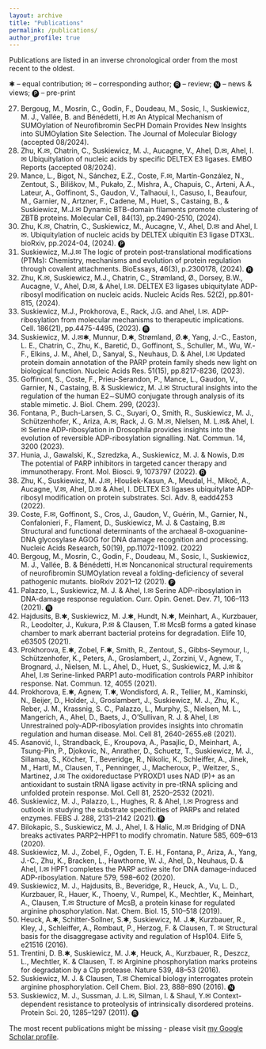 ```yaml
---
layout: archive
title: "Publications"
permalink: /publications/
author_profile: true
---
```


Publications are listed in an inverse chronological order from the most recent to the oldest.

✱ – equal contribution; ✉ – corresponding author; 🅡 – review; 🅝 – news & views; 🅟 – pre-print 

27.	Bergoug, M., Mosrin, C., Godin, F., Doudeau, M., Sosic, I., Suskiewicz, M. J., Vallée, B. and Bénédetti, H.✉ An Atypical Mechanism of SUMOylation of Neurofibromin SecPH Domain Provides New Insights into SUMOylation Site Selection. The Journal of Molecular Biology (accepted 08/2024).
26.	Zhu, K.✉, Chatrin, C., Suskiewicz, M. J., Aucagne, V., Ahel, D.✉, Ahel, I.✉ Ubiquitylation of nucleic acids by specific DELTEX E3 ligases. EMBO Reports (accepted 08/2024).
25.	Mance, L., Bigot, N., Sánchez, E.Z., Coste, F.✉, Martín-González, N., Zentout, S., Biliškov, M., Pukało, Z., Mishra, A., Chapuis, C., Arteni, A.A., Lateur, A., Goffinont, S., Gaudon, V., Talhaoui, I., Casuso, I., Beaufour, M., Garnier, N., Artzner, F., Cadene, M., Huet, S., Castaing, B., & Suskiewicz, M.J.✉ Dynamic BTB-domain filaments promote clustering of ZBTB proteins. Molecular Cell, 84(13), pp.2490-2510, (2024).
24.	Zhu, K.✉, Chatrin, C., Suskiewicz, M., Aucagne, V., Ahel, D.✉ and Ahel, I.✉. Ubiquitylation of nucleic acids by DELTEX ubiquitin E3 ligase DTX3L. bioRxiv, pp.2024-04, (2024). 🅟
23.	Suskiewicz, M.J.✉ The logic of protein post‐translational modifications (PTMs): Chemistry, mechanisms and evolution of protein regulation through covalent attachments. BioEssays, 46(3), p.2300178, (2024). 🅡
22.	Zhu, K.✉, Suskiewicz, M.J., Chatrin, C., Strømland, Ø., Dorsey, B.W., Aucagne, V., Ahel, D.✉, & Ahel, I.✉. DELTEX E3 ligases ubiquitylate ADP-ribosyl modification on nucleic acids. Nucleic Acids Res. 52(2), pp.801-815, (2024).
21.	Suskiewicz, M.J., Prokhorova, E., Rack, J.G. and Ahel, I.✉. ADP-ribosylation from molecular mechanisms to therapeutic implications. Cell. 186(21), pp.4475-4495, (2023). 🅡
20.	Suskiewicz, M. J.✉✱, Munnur, D.✱, Strømland, Ø.✱, Yang, J.-C., Easton, L. E., Chatrin, C., Zhu, K., Baretić, D., Goffinont, S., Schuller, M., Wu, W.-F., Elkins, J. M., Ahel, D., Sanyal, S., Neuhaus, D. & Ahel, I.✉ Updated protein domain annotation of the PARP protein family sheds new light on biological function. Nucleic Acids Res. 51(15), pp.8217-8236, (2023).
19.	Goffinont, S., Coste, F., Prieu-Serandon, P., Mance, L., Gaudon, V., Garnier, N., Castaing, B. & Suskiewicz, M. J.✉ Structural insights into the regulation of the human E2∼SUMO conjugate through analysis of its stable mimetic. J. Biol. Chem. 299, (2023).
18.	Fontana, P., Buch-Larsen, S. C., Suyari, O., Smith, R., Suskiewicz, M. J., Schützenhofer, K., Ariza, A.✉, Rack, J. G. M.✉, Nielsen, M. L.✉& Ahel, I.✉ Serine ADP-ribosylation in Drosophila provides insights into the evolution of reversible ADP-ribosylation signalling. Nat. Commun. 14, 3200 (2023).
17.	Hunia, J., Gawalski, K., Szredzka, A., Suskiewicz, M. J. & Nowis, D.✉ The potential of PARP inhibitors in targeted cancer therapy and immunotherapy. Front. Mol. Biosci. 9, 1073797 (2022). 🅡
16.	Zhu, K., Suskiewicz, M. J.✉, Hloušek-Kasun, A., Meudal, H., Mikoč, A., Aucagne, V.✉, Ahel, D.✉ & Ahel, I. DELTEX E3 ligases ubiquitylate ADP-ribosyl modification on protein substrates. Sci. Adv. 8, eadd4253 (2022).
15.	Coste, F.✉, Goffinont, S., Cros, J., Gaudon, V., Guérin, M., Garnier, N., Confalonieri, F., Flament, D., Suskiewicz, M. J. & Castaing, B.✉ Structural and functional determinants of the archaeal 8-oxoguanine-DNA glycosylase AGOG for DNA damage recognition and processing. Nucleic Acids Research, 50(19), pp.11072-11092. (2022)
14.	Bergoug, M., Mosrin, C., Godin, F., Doudeau, M., Sosic, I., Suskiewicz, M. J., Vallée, B. & Bénédetti, H.✉ Noncanonical structural requirements of neurofibromin SUMOylation reveal a folding-deficiency of several pathogenic mutants. bioRxiv 2021–12 (2021). 🅟
13.	Palazzo, L., Suskiewicz, M. J. & Ahel, I.✉ Serine ADP-ribosylation in DNA-damage response regulation. Curr. Opin. Genet. Dev. 71, 106–113 (2021). 🅡
12.	Hajdusits, B.✱, Suskiewicz, M. J.✱, Hundt, N.✱, Meinhart, A., Kurzbauer, R., Leodolter, J., Kukura, P.✉ & Clausen, T.✉ McsB forms a gated kinase chamber to mark aberrant bacterial proteins for degradation. Elife 10, e63505 (2021).
11.	Prokhorova, E.✱, Zobel, F.✱, Smith, R., Zentout, S., Gibbs-Seymour, I., Schützenhofer, K., Peters, A., Groslambert, J., Zorzini, V., Agnew, T., Brognard, J., Nielsen, M. L., Ahel, D., Huet, S., Suskiewicz, M. J.✉ & Ahel, I.✉ Serine-linked PARP1 auto-modification controls PARP inhibitor response. Nat. Commun. 12, 4055 (2021).
10.	Prokhorova, E.✱, Agnew, T.✱, Wondisford, A. R., Tellier, M., Kaminski, N., Beijer, D., Holder, J., Groslambert, J., Suskiewicz, M. J., Zhu, K., Reber, J. M., Krassnig, S. C., Palazzo, L., Murphy, S., Nielsen, M. L., Mangerich, A., Ahel, D., Baets, J., O’Sullivan, R. J. & Ahel, I.✉ Unrestrained poly-ADP-ribosylation provides insights into chromatin regulation and human disease. Mol. Cell 81, 2640-2655.e8 (2021).
9.	Asanović, I., Strandback, E., Kroupova, A., Pasajlic, D., Meinhart, A., Tsung-Pin, P., Djokovic, N., Anrather, D., Schuetz, T., Suskiewicz, M. J., Sillamaa, S., Köcher, T., Beveridge, R., Nikolic, K., Schleiffer, A., Jinek, M., Hartl, M., Clausen, T., Penninger, J., Macheroux, P., Weitzer, S., Martinez, J.✉ The oxidoreductase PYROXD1 uses NAD (P)+ as an antioxidant to sustain tRNA ligase activity in pre-tRNA splicing and unfolded protein response. Mol. Cell 81, 2520–2532 (2021).
8.	Suskiewicz, M. J., Palazzo, L., Hughes, R. & Ahel, I.✉ Progress and outlook in studying the substrate specificities of PARPs and related enzymes. FEBS J. 288, 2131–2142 (2021). 🅡
7.	Bilokapic, S., Suskiewicz, M. J., Ahel, I. & Halic, M.✉ Bridging of DNA breaks activates PARP2–HPF1 to modify chromatin. Nature 585, 609–613 (2020).
6.	Suskiewicz, M. J., Zobel, F., Ogden, T. E. H., Fontana, P., Ariza, A., Yang, J.-C., Zhu, K., Bracken, L., Hawthorne, W. J., Ahel, D., Neuhaus, D. & Ahel, I.✉ HPF1 completes the PARP active site for DNA damage-induced ADP-ribosylation. Nature 579, 598–602 (2020).
5.	Suskiewicz, M. J., Hajdusits, B., Beveridge, R., Heuck, A., Vu, L. D., Kurzbauer, R., Hauer, K., Thoeny, V., Rumpel, K., Mechtler, K., Meinhart, A., Clausen, T.✉ Structure of McsB, a protein kinase for regulated arginine phosphorylation. Nat. Chem. Biol. 15, 510–518 (2019).
4.	Heuck, A.✱, Schitter-Sollner, S.✱, Suskiewicz, M. J.✱, Kurzbauer, R., Kley, J., Schleiffer, A., Rombaut, P., Herzog, F. & Clausen, T. ✉ Structural basis for the disaggregase activity and regulation of Hsp104. Elife 5, e21516 (2016).
3.	Trentini, D. B.✱, Suskiewicz, M. J.✱, Heuck, A., Kurzbauer, R., Deszcz, L., Mechtler, K. & Clausen, T. ✉ Arginine phosphorylation marks proteins for degradation by a Clp protease. Nature 539, 48–53 (2016).
2.	Suskiewicz, M. J. & Clausen, T.✉ Chemical biology interrogates protein arginine phosphorylation. Cell Chem. Biol. 23, 888–890 (2016). 🅝
1.	Suskiewicz, M. J., Sussman, J. L.✉, Silman, I. & Shaul, Y.✉ Context-dependent resistance to proteolysis of intrinsically disordered proteins. Protein Sci. 20, 1285–1297 (2011). 🅡


The most recent publications might be missing - please visit <a href="https://scholar.google.ca/citations?user=Xsix4w8AAAAJ&hl=en">my Google Scholar profile</a>.
